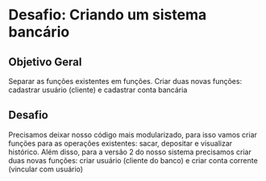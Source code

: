 # Desafio: Criando um sistema bancário

## Objetivo Geral

Separar as funções existentes em funções. Criar duas novas funções: cadastrar usuário (cliente) e cadastrar conta bancária

## Desafio 

Precisamos deixar nosso código mais modularizado, para isso vamos criar funções para as operações existentes: sacar, depositar e visualizar histórico. Além disso, para a versão 2 do nosso sistema precisamos criar duas novas funções: criar usuário (cliente do banco) e criar conta corrente (vincular com usuário)
